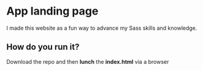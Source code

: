 # App landing page

I made this website as a fun way to advance my Sass skills and knowledge.

## How do you run it?
Download the repo and then <strong>lunch</strong> the <strong>index.html</strong> via a browser 

